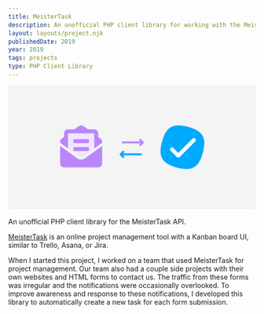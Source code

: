 ```yaml
---
title: MeisterTask
description: An unofficial PHP client library for working with the MeisterTask API.
layout: layouts/project.njk
publishedDate: 2019
year: 2019
tags: projects
type: PHP Client Library
---
```

![image](/assets/img/projects/MeisterTask-Library.png)

An unofficial PHP client library for the MeisterTask API.

[MeisterTask](http://meistertask.com) is an online project management tool with a Kanban board UI, similar to Trello, Asana, or Jira.

When I started this project, I worked on a team that used MeisterTask for project management. Our team also had a couple side projects with their own websites and HTML forms to contact us. The traffic from these forms was irregular and the notifications were occasionally overlooked. To improve awareness and response to these notifications, I developed this library to automatically create a new task for each form submission.
